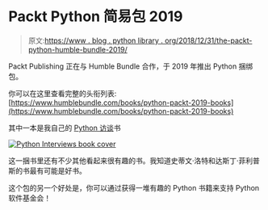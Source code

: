 # Packt Python 简易包 2019

> 原文:[https://www . blog . python library . org/2018/12/31/the-packt-python-humble-bundle-2019/](https://www.blog.pythonlibrary.org/2018/12/31/the-packt-python-humble-bundle-2019/)

Packt Publishing 正在与 Humble Bundle 合作，于 2019 年推出 Python 捆绑包。

你可以在这里查看完整的头衔列表:[https://www.humblebundle.com/books/python-packt-2019-books](https://www.humblebundle.com/books/python-packt-2019-books)

其中一本是我自己的 [Python 访谈](http://amzn.to/2FEWfcY)书

[![Python Interviews book cover](../Images/687f8fecba70642fd7fb44df86009e5c.png)](http://amzn.to/2FEWfcY)

这一捆书里还有不少其他看起来很有趣的书。我知道史蒂文·洛特和达斯丁·菲利普斯的书最有可能是好书。

这个包的另一个好处是，你可以通过获得一堆有趣的 Python 书籍来支持 Python 软件基金会！
